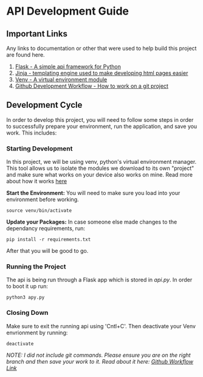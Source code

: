 # API Development Guide

## Important Links 
Any links to documentation or other that were used to help build this project are found here.
1. [Flask - A simple api framework for Python](https://flask.palletsprojects.com/en/3.0.x/)
1. [Jinja - templating engine used to make developing html pages easier](https://jinja.palletsprojects.com/en/3.1.x/)
1. [Venv - A virtual environment module](https://docs.python.org/3/library/venv.html)
1. [Github Development Workflow - How to work on a git project](https://uidaholib.github.io/get-git/3workflow.html)

## Development Cycle
In order to develop this project, you will need to follow some steps in order to successfully prepare your environment, run the application, and save you work. This includes:

### Starting Development
In this project, we will be using venv, python's virtual environment manager. This tool allows us to isolate the modules we download to its own "project" and make sure what works on your device also works on mine. Read more about how it works [here](#important-links)

**Start the Environment:**
You will need to make sure you load into your environment before working.

    source venv/bin/activate

**Update your Packages:**
In case someone else made changes to the dependancy requirements, run:

    pip install -r requirements.txt

After that you will be good to go.


### Running the Project 
The api is being run through a Flask app which is stored in *api.py*. In order to boot it up run:

    python3 apy.py

### Closing Down
Make sure to exit the running api using 'Cntl+C'. Then deactivate your Venv envrionment by running:

    deactivate

*NOTE: I did not include git commands. Please ensure you are on the right branch and then save your work to it. Read about it here: [Github Workflow Link](#important-links)*